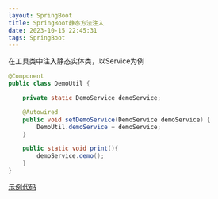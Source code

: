 ```yaml
---
layout: SpringBoot
title: SpringBoot静态方法注入
date: 2023-10-15 22:45:31
tags: SpringBoot
---
```

在工具类中注入静态实体类，以Service为例

```java
@Component
public class DemoUtil {

    private static DemoService demoService;

    @Autowired
    public void setDemoService(DemoService demoService) {
        DemoUtil.demoService = demoService;
    }

    public static void print(){
        demoService.demo();
    }
}

```

[示例代码](https://github.com/KawYang/node-code/tree/master/elastic-demo)